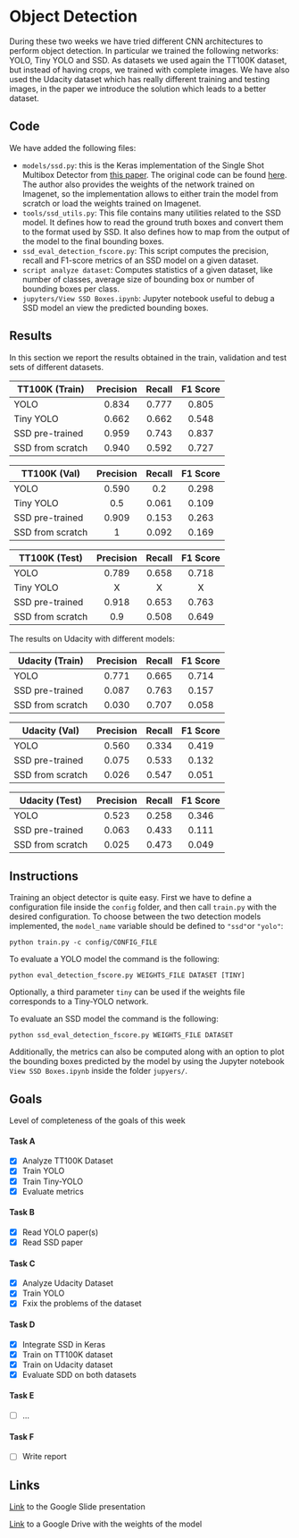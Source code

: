 # Object Detection
During these two weeks we have tried different CNN architectures to perform object detection. In particular we trained the following networks: YOLO, Tiny YOLO and SSD. As datasets we used again the TT100K dataset, but instead of having crops, we trained with complete images. We have also used the Udacity dataset which has really different training and testing images, in the paper we introduce the solution which leads to a better dataset.

## Code
We have added the following files:
* `models/ssd.py`: this is the Keras implementation of the Single Shot Multibox Detector from [this paper](https://arxiv.org/abs/1512.02325). The original code can be found [here](https://github.com/rykov8/ssd_keras). The author also provides the weights of the network trained on Imagenet, so the implementation allows to either train the model from scratch or load the weights trained on Imagenet.
* `tools/ssd_utils.py`: This file contains many utilities related to the SSD model. It defines how to read the ground truth boxes and convert them to the format used by SSD. It also defines how to map from the output of the model to the final bounding boxes.
* `ssd_eval_detection_fscore.py`: This script computes the precision, recall and F1-score metrics of an SSD model on a given dataset.
* `script analyze dataset`: Computes statistics of a given dataset, like number of classes, average size of bounding box or number of bounding boxes per class.
* `jupyters/View SSD Boxes.ipynb`: Jupyter notebook useful to debug a SSD model an view the predicted bounding boxes.

## Results
In this section we report the results obtained in the train, validation and test sets of different datasets.

| TT100K (Train)    | Precision   | Recall  | F1 Score  |
| ----------------- |:------:| :-----:|:-----:|
| YOLO              | 0.834      | 0.777      | 0.805     |
| Tiny YOLO         | 0.662      | 0.662      | 0.548     |
| SSD pre-trained   | 0.959      | 0.743      | 0.837     |
| SSD from scratch  | 0.940      | 0.592      | 0.727     |

| TT100K (Val)    | Precision   | Recall  | F1 Score  |
| ----------------- |:------:| :-----:|:-----:|
| YOLO              | 0.590      | 0.2      | 0.298     |
| Tiny YOLO         | 0.5      | 0.061      | 0.109     |
| SSD pre-trained   | 0.909      | 0.153      | 0.263     |
| SSD from scratch  | 1      | 0.092      | 0.169     |

| TT100K (Test)    | Precision   | Recall  | F1 Score  |
| ----------------- |:------:| :-----:|:-----:|
| YOLO              | 0.789      | 0.658      | 0.718     |
| Tiny YOLO         | X      | X      | X     |
| SSD pre-trained   | 0.918      | 0.653      | 0.763     |
| SSD from scratch  | 0.9      | 0.508      | 0.649     |

The results on Udacity with different models:

| Udacity (Train)    | Precision   | Recall  | F1 Score  |
| ----------------- |:------:| :-----:|:-----:|
| YOLO              | 0.771      | 0.665      | 0.714     |
| SSD pre-trained   | 0.087      | 0.763      | 0.157     |
| SSD from scratch  | 0.030      | 0.707      | 0.058     |

| Udacity (Val)    | Precision   | Recall  | F1 Score  |
| ----------------- |:------:| :-----:|:-----:|
| YOLO              | 0.560      | 0.334      | 0.419     |
| SSD pre-trained   | 0.075      | 0.533      | 0.132     |
| SSD from scratch  | 0.026      | 0.547      | 0.051     |

| Udacity (Test)    | Precision   | Recall  | F1 Score  |
| ----------------- |:------:| :-----:|:-----:|
| YOLO              | 0.523      | 0.258      | 0.346     |
| SSD pre-trained   | 0.063      | 0.433      | 0.111     |
| SSD from scratch  | 0.025      | 0.473      | 0.049     |

## Instructions
Training an object detector is quite easy. First we have to define a configuration file inside the `config` folder, and then call `train.py` with the desired configuration. To choose between the two detection models implemented, the `model_name` variable should be defined to `"ssd"`or `"yolo"`:
```
python train.py -c config/CONFIG_FILE
```

To evaluate a YOLO model the command is the following:
```
python eval_detection_fscore.py WEIGHTS_FILE DATASET [TINY]
```
Optionally, a third parameter `tiny` can be used if the weights file corresponds to a Tiny-YOLO network.

To evaluate an SSD model the command is the following:
```
python ssd_eval_detection_fscore.py WEIGHTS_FILE DATASET
```

Additionally, the metrics can also be computed along with an option to plot the bounding boxes predicted by the model by using the Jupyter notebook `View SSD Boxes.ipynb` inside the folder `jupyers/`.

## Goals
Level of completeness of the goals of this week
#### Task A
- [x] Analyze TT100K Dataset
- [x] Train YOLO
- [x] Train Tiny-YOLO
- [x] Evaluate metrics

#### Task B
- [x] Read YOLO paper(s)
- [x] Read SSD paper

#### Task C
- [x] Analyze Udacity Dataset
- [x] Train YOLO
- [x] Fxix the problems of the dataset

#### Task D
- [x] Integrate SSD in Keras
- [x] Train on TT100K dataset
- [x] Train on Udacity dataset
- [x] Evaluate SDD on both datasets

#### Task E
- [ ] ...

#### Task F
- [ ] Write report

## Links
[Link](https://docs.google.com/presentation/d/1V-ui0jbUjdvCARN4frC-gQrkKvEKChS92FLr5iQ614o/edit#slide=id.g1d0f8546dc_1_0) to the Google Slide presentation

[Link](https://drive.google.com/open?id=0B3RGXagP6D6sQUptXzhBd3U3Qzg) to a Google Drive with the weights of the model
